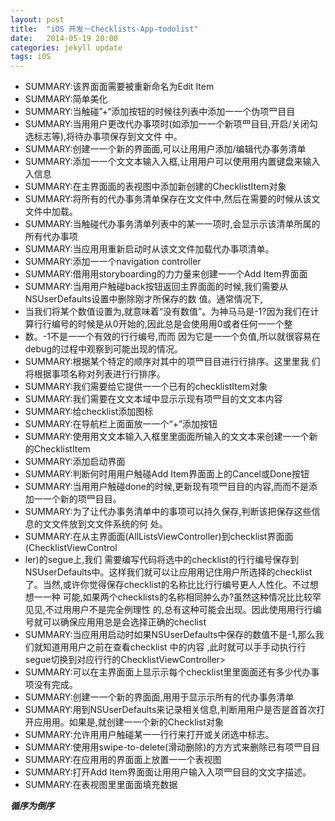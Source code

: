 ```yaml
---
layout: post
title:  "iOS 开发－Checklists-App-todolist"
date:   2014-05-19 20:00
categories: jekyll update
tags: iOS
---
```



* SUMMARY:该界⾯面需要被重新命名为Edit Item
* SUMMARY:简单美化
* SUMMARY:当触碰”+“添加按钮的时候往列表中添加⼀一个伪项⺫⽬目
* SUMMARY:当⽤用户更改代办事项时(如添加⼀一个新项⺫⽬目,开启/关闭勾选标志等),将待办事项保存到⽂文件 中。
* SUMMARY:创建⼀一个新的界⾯面,可以让⽤用户添加/编辑代办事务清单
* SUMMARY:添加⼀一个⽂文本输⼊入框,让⽤用户可以使⽤用内置键盘来输⼊入信息
* SUMMARY:在主界⾯面的表视图中添加新创建的ChecklistItem对象
* SUMMARY:将所有的代办事务清单保存在⽂文件中,然后在需要的时候从该⽂文件中加载。
* SUMMARY:当触碰代办事务清单列表中的某⼀一项时,会显⽰示该清单所属的所有代办事项
* SUMMARY:当应⽤用重新启动时从该⽂文件加载代办事项清单。
* SUMMARY:添加⼀一个navigation controller
* SUMMARY:借⽤用storyboarding的⼒力量来创建⼀一个Add Item界⾯面
* SUMMARY:当⽤用户触碰back按钮返回主界⾯面的时候,我们需要从NSUserDefaults设置中删除刚才所保存的数 值。通常情况下,
*  当我们将某个数值设置为,就意味着“没有数值”。为神⻢马是-1?因为我们在计 算⾏行编号的时候是从0开始的,因此总是会使⽤用0或者任何⼀一个整
*  数。-1不是⼀一个有效的⾏行编号,⽽而 因为它是⼀一个负值,所以就很容易在debug的过程中观察到可能出现的情况。
* SUMMARY:根据某个特定的顺序对其中的项⺫⽬目进⾏行排序。这⾥里我 们将根据事项名称对列表进⾏行排序。
* SUMMARY:我们需要给它提供⼀一个已有的checklistItem对象
* SUMMARY:我们需要在⽂文本域中显⽰示现有项⺫目的⽂文本内容
* SUMMARY:给checklist添加图标
* SUMMARY:在导航栏上⾯面放⼀一个“+”添加按钮
* SUMMARY:使⽤用⽂文本输⼊入框⾥里⾯面所输入的⽂文本来创建⼀一个新的ChecklistItem
* SUMMARY:添加启动界面
* SUMMARY:判断何时⽤用户触碰Add Item界⾯面上的Cancel或Done按钮
* SUMMARY:当⽤用户触碰done的时候,更新现有项⺫⽬目的内容,⽽而不是添加⼀一个新的项⺫⽬目。
* SUMMARY:为了让代办事务清单中的事项可以持久保存,判断该把保存这些信息的⽂文件放到⽂文件系统的何 处。
* SUMMARY:在从主界⾯面(AllListsViewController)到checklist界⾯面(ChecklistViewControl
*  ler)的segue上,我们 需要编写代码将选中的checklist的⾏行编号保存到NSUserDefaults中。这样我们就可以让应⽤用记住用户所选择的checklist了。当然,或许你觉得保存checklist的名称⽐比⾏行编号更⼈人性化。不过想想⼀一种 可能,如果两个checklists的名称相同肿么办?虽然这种情况⽐比较罕⻅见,不过⽤用户不是完全例理性 的,总有这种可能会出现。因此使⽤用⾏行编号就可以确保应⽤用总是会选择正确的checlist
* SUMMARY:当应⽤用启动时如果NSUserDefaults中保存的数值不是-1,那么我们就知道⽤用户之前在查看checklist 中的内容 ,此时就可以⼿手动执⾏行segue切换到对应⾏行的ChecklistViewController>
* SUMMARY:可以在主界⾯面上显⽰示每个checklist⾥里⾯面还有多少代办事项没有完成。
* SUMMARY:创建⼀一个新的界⾯面,⽤用于显⽰示所有的代办事务清单
* SUMMARY:用到NSUserDefaults来记录相关信息,判断⽤用户是否是⾸首次打 开应⽤用。如果是,就创建⼀一个新的Checklist对象
* SUMMARY:允许⽤用户触碰某⼀一⾏行来打开或关闭选中标志。
* SUMMARY:使⽤用swipe-to-delete(滑动删除)的⽅方式来删除已有项⺫⽬目
* SUMMARY:在应⽤用的界⾯面上放置⼀一个表视图
* SUMMARY:打开Add Item界⾯面让⽤用户输⼊入项⺫⽬目的⽂文字描述。
* SUMMARY:在表视图⾥里⾯面填充数据

***循序为倒序***